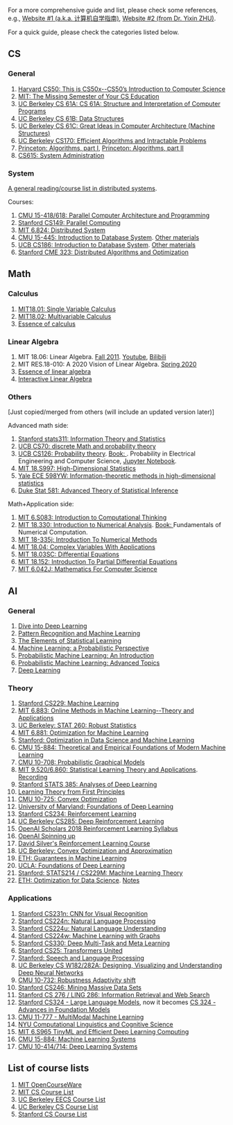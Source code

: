 For a more comprehensive guide and list, please check some references, e.g., [Website #1 (a.k.a. 计算机自学指南)](https://csdiy.wiki/), [Website #2 (from Dr. Yixin ZHU)](https://yzhu.io/s/research/getting_started).

For a quick guide, please check the categories listed below.

## CS 
### General
1. [Harvard CS50: This is CS50x--CS50’s Introduction to Computer Science](https://cs50.harvard.edu/x/2022/)
2. [MIT: The Missing Semester of Your CS Education](https://missing.csail.mit.edu/)
3. [UC Berkeley CS 61A: CS 61A: Structure and Interpretation of Computer Programs](https://inst.eecs.berkeley.edu/~cs61a/sp22/)
4. [UC Berkeley CS 61B: Data Structures](https://sp23.datastructur.es/)
5. [UC Berkeley CS 61C: Great Ideas in Computer Architecture (Machine Structures)](https://cs61c.org/fa22/)
6. [UC Berkeley CS170: Efficient Algorithms and Intractable Problems](https://cs170.org/)
7. [Princeton: Algorithms, part I](https://www.coursera.org/learn/algorithms-part1), [Princeton: Algorithms, part II](https://www.coursera.org/learn/algorithms-part2)
8. [CS615: System Administration](https://stevens.netmeister.org/615/)

### System
[A general reading/course list in distributed systems](https://henryr.github.io/distributed-systems-readings/).

Courses:
1. [CMU 15-418/618: Parallel Computer Architecture and Programming](http://15418.courses.cs.cmu.edu/spring2016/)
2. [Stanford CS149: Parallel Computing](https://gfxcourses.stanford.edu/cs149/fall21)
3. [MIT 6.824: Distributed System](https://pdos.csail.mit.edu/6.824/schedule.html)
4. [CMU 15-445: Introduction to Database System](https://15445.courses.cs.cmu.edu/fall2021/schedule.html). [Other materials](https://github.com/ysj1173886760/Learning/tree/master/db)
5. [UCB CS186: Introduction to Database System](https://cs186berkeley.net/). [Other materials](https://github.com/PKUFlyingPig/CS186)
6. [Stanford CME 323: Distributed Algorithms and Optimization](https://stanford.edu/~rezab/dao/)

## Math
### Calculus
1. [MIT18.01: Single Variable Calculus](https://ocw.mit.edu/courses/mathematics/18-01sc-single-variable-calculus-fall-2010/syllabus/)
2. [MIT18.02: Multivariable Calculus](https://ocw.mit.edu/courses/mathematics/18-02sc-multivariable-calculus-fall-2010/)
3. [Essence of calculus](https://www.youtube.com/playlist?list=PLZHQObOWTQDMsr9K-rj53DwVRMYO3t5Yr)

### Linear Algebra
1. MIT 18.06: Linear Algebra. [Fall 2011](https://ocw.mit.edu/courses/18-06sc-linear-algebra-fall-2011). [Youtube](https://www.youtube.com/playlist?list=PLE7DDD91010BC51F8), [Bilibili](https://www.bilibili.com/video/BV1at411d79w/)
2. MIT RES.18-010: A 2020 Vision of Linear Algebra. [Spring 2020](https://ocw.mit.edu/courses/res-18-010-a-2020-vision-of-linear-algebra-spring-2020/)
3. [Essence of linear algebra](https://www.youtube.com/playlist?list=PLZHQObOWTQDPD3MizzM2xVFitgF8hE_ab)
4. [Interactive Linear Algebra](https://textbooks.math.gatech.edu/ila/)

### Others
[Just copied/merged from others (will include an updated version later)]

Advanced math side:
1. [Stanford stats311: Information Theory and Statistics](https://web.stanford.edu/class/stats311/)
2. [UCB CS70: discrete Math and probability theory](https://www.eecs70.org/)
3. [UCB CS126: Probability theory](https://inst.eecs.berkeley.edu/~ee126/fa20/content.html). [Book: ](https://link.springer.com/book/10.1007/978-3-030-49995-2). Probability in Electrical Engineering and Computer Science, [Jupyter Notebook](https://jeanwalrand.github.io/PeecsJB/intro.html).
5. [MIT 18.S997: High-Dimensional Statistics](https://ocw.mit.edu/courses/18-s997-high-dimensional-statistics-spring-2015/)
6. [Yale ECE 598YW: Information-theoretic methods in high-dimensional statistics](http://www.stat.yale.edu/~yw562/teaching/598/)
7. [Duke Stat 581: Advanced Theory of Statistical Inference](http://www2.stat.duke.edu/~pdh10/Teaching/581/)

Math+Application side:
1. [MIT 6.S083: Introduction to Computational Thinking](https://computationalthinking.mit.edu/)
2. [MIT 18.330: Introduction to Numerical Analysis](https://github.com/mitmath/18330). [Book: ](https://fncbook.github.io/fnc/frontmatter.html)Fundamentals of Numerical Computation.
3. [MIT 18-335j: Introduction To Numerical Methods](https://ocw.mit.edu/courses/18-335j-introduction-to-numerical-methods-spring-2019/)
4. [MIT 18.04: Complex Variables With Applications](https://ocw.mit.edu/courses/18-04-complex-variables-with-applications-spring-2018/)
5. [MIT 18.03SC: Differential Equations](https://ocw.mit.edu/courses/18-03sc-differential-equations-fall-2011/pages/unit-i-first-order-differential-equations/)
6. [MIT 18.152: Introduction To Partial Differential Equations](https://ocw.mit.edu/courses/18-152-introduction-to-partial-differential-equations-fall-2011/)
7. [MIT 6.042J: Mathematics For Computer Science](https://ocw.mit.edu/courses/6-042j-mathematics-for-computer-science-fall-2010/)

## AI
### General
1. [Dive into Deep Learning](https://d2l.ai/)
2. [Pattern Recognition and Machine Learning](https://www.microsoft.com/en-us/research/uploads/prod/2006/01/Bishop-Pattern-Recognition-and-Machine-Learning-2006.pdf)
3. [The Elements of Statistical Learning](https://hastie.su.domains/ElemStatLearn/)
4. [Machine Learning: a Probabilistic Perspective](https://probml.github.io/pml-book/book0.html)
5. [Probabilistic Machine Learning: An Introduction](https://probml.github.io/pml-book/book1.html)
6. [Probabilistic Machine Learning: Advanced Topics](https://probml.github.io/pml-book/book2.html)
7. [Deep Learning](https://www.deeplearningbook.org/)

### Theory
1. [Stanford CS229: Machine Learning](http://cs229.stanford.edu)
2. [MIT 6.883: Online Methods in Machine Learning--Theory and Applications](http://www.mit.edu/~rakhlin/6.883/)
3. [UC Berkeley: STAT 260: Robust Statistics](https://www.stat.berkeley.edu/~jsteinhardt/stat260/index.html)
4. [MIT 6.881: Optimization for Machine Learning](https://optml.mit.edu/teach/6881/)
5. [Stanford: Optimization in Data Science and Machine Learning](https://web.stanford.edu/class/msande311/)
6. [CMU 15-884: Theoretical and Empirical Foundations of Modern Machine Learning](https://www.cs.cmu.edu/~aditirag/teaching/15-884F22.html)
7. [CMU 10-708: Probabilistic Graphical Models](http://www.cs.cmu.edu/~epxing/Class/10708-14/index.html)
8. [MIT 9.520/6.860: Statistical Learning Theory and Applications](https://www.mit.edu/~9.520/fall19/). [Recording](https://www.youtube.com/watch?v=EXhOuehvPAw&ab_channel=MITCBMM)
9. [Stanford STATS 385: Analyses of Deep Learning](https://stats385.github.io/)
10. [Learning Theory from First Principles](https://www.di.ens.fr/~fbach/learning_theory_class/)
11. [CMU 10-725: Convex Optimization](https://www.stat.cmu.edu/~ryantibs/convexopt/)
12. [University of Maryland: Foundations of Deep Learning](https://colab.research.google.com/drive/1ElEaLiW6PGyXObYGAdULk8ArGd8nLU7p?usp=sharing)
13. [Stanford CS234: Reinforcement Learning](https://web.stanford.edu/class/cs234/)
14. [UC Berkeley CS285: Deep Reinforcement Learning](http://rail.eecs.berkeley.edu/deeprlcourse/)
15. [OpenAI Scholars 2018 Reinforcement Learning Syllabus](https://hollygrimm.com/syllabus_rl)
16. [OpenAI Spinning up](https://spinningup.openai.com/en/latest/)
17. [David Silver's Reinforcement Learning Course](https://github.com/dennybritz/reinforcement-learning)
18. [UC Berkeley: Convex Optimization and Approximation](https://ee227c.github.io/)
19. [ETH: Guarantees in Machine Learning](https://sml.inf.ethz.ch/gml22/syllabus.html)
20. [UCLA: Foundations of Deep Learning](https://uclaml.github.io/CS269-Spring2021/)
21. [Stanford: STATS214 / CS229M: Machine Learning Theory](http://web.stanford.edu/class/stats214/)
22. [ETH: Optimization for Data Science](https://odi.inf.ethz.ch/teaching/ODS.html). [Notes]()

### Applications
1. [Stanford CS231n: CNN for Visual Recognition](http://cs231n.stanford.edu/)
2. [Stanford CS224n: Natural Language Processing](http://web.stanford.edu/class/cs224n/index.html)
3. [Stanford CS224u: Natural Language Understanding](http://web.stanford.edu/class/cs224u/)
4. [Stanford CS224w: Machine Learning with Graphs](http://web.stanford.edu/class/cs224w/)
5. [Stanford CS330: Deep Multi-Task and Meta Learning](https://cs330.stanford.edu/)
6. [Stanford CS25: Transformers United](https://web.stanford.edu/class/cs25/)
7. [Stanford: Speech and Language Processing](https://web.stanford.edu/~jurafsky/slp3/)
8. [UC Berkeley CS W182/282A: Designing, Visualizing and Understanding Deep Neural Networks](https://cs182sp21.github.io/)
9. [CMU 10-732: Robustness Adaptivity shift](https://github.com/acmi-lab/cmu-10732-robustness-adaptivity-shift)
10. [Stanford CS246: Mining Massive Data Sets](http://web.stanford.edu/class/cs246/)
11. [Stanford CS 276 / LING 286: Information Retrieval and Web Search](http://web.stanford.edu/class/cs276/index.html)
12. [Stanford CS324 - Large Language Models](https://stanford-cs324.github.io/winter2022/), now it becomes [CS 324 - Advances in Foundation Models](https://stanford-cs324.github.io/winter2023/)
13. [CMU 11-777 - MultiModal Machine Learning](https://cmu-multicomp-lab.github.io/mmml-course/fall2022/)
14. [NYU Computational Linguistics and Cognitive Science](https://docs.google.com/document/d/1oMOFApy-hypHASGc7hoRQwFr9Y_Mt4CEPcleUpp7pE8/edit)
15. [MIT 6.S965 TinyML and Efficient Deep Learning Computing](https://efficientml.ai/)
16. [CMU 15-884: Machine Learning Systems](https://catalyst.cs.cmu.edu/15-884-mlsys-sp21/)
17. [CMU 10-414/714: Deep Learning Systems](https://dlsyscourse.org/lectures/)

## List of course lists
1. [MIT OpenCourseWare](https://ocw.mit.edu/)
2. [MIT CS Course List](http://student.mit.edu/catalog/m6a.html)
3. [UC Berkeley EECS Course List](https://hkn.eecs.berkeley.edu/courseguides)
4. [UC Berkeley CS Course List](https://www2.eecs.berkeley.edu/Courses/CS/)
5. [Stanford CS Course List](https://blog.csdn.net/qq_41220023/article/details/81976967)
